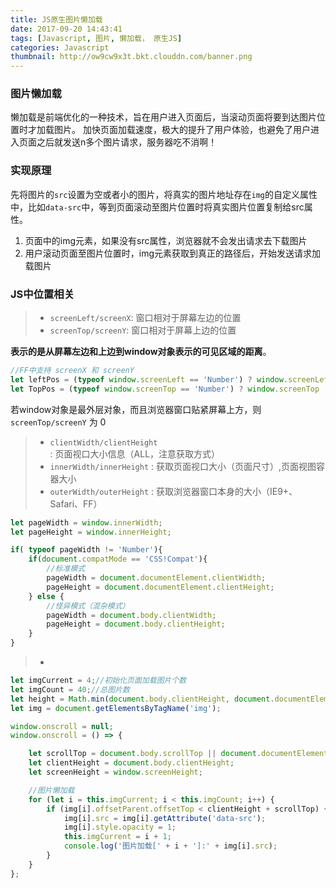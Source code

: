 ```yaml
---
title: JS原生图片懒加载
date: 2017-09-20 14:43:41
tags: [Javascript, 图片, 懒加载， 原生JS]
categories: Javascript
thumbnail: http://ow9cw9x3t.bkt.clouddn.com/banner.png
---
```


### 图片懒加载
懒加载是前端优化的一种技术，旨在用户进入页面后，当滚动页面将要到达图片位置时才加载图片。
加快页面加载速度，极大的提升了用户体验，也避免了用户进入页面之后就发送n多个图片请求，服务器吃不消啊！

### 实现原理
先将图片的```src```设置为空或者小的图片，将真实的图片地址存在```img```的自定义属性中，比如```data-src```中，等到页面滚动至图片位置时将真实图片位置复制给src属性。

1. 页面中的img元素，如果没有src属性，浏览器就不会发出请求去下载图片
2. 用户滚动页面至图片位置时，img元素获取到真正的路径后，开始发送请求加载图片

### JS中位置相关
> * ```screenLeft/screenX```: 窗口相对于屏幕左边的位置 
> * ```screenTop/screenY```: 窗口相对于屏幕上边的位置

**表示的是从屏幕左边和上边到window对象表示的可见区域的距离**。

```javascript
//FF中支持 screenX 和 screenY
let leftPos = (typeof window.screenLeft == 'Number') ? window.screenLeft : window.screenX;
let TopPos = (typeof window.screenTop == 'Number') ? window.screenTop : window.screenY;
```

若window对象是最外层对象，而且浏览器窗口贴紧屏幕上方，则 ```screenTop/screenY``` 为 0

> * ```clientWidth/clientHeight``` : 页面视口大小信息（ALL，注意获取方式）
> * ```innerWidth/innerHeight``` : 获取页面视口大小（页面尺寸）,页面视图容器大小
> * ```outerWidth/outerHeight``` : 获取浏览器窗口本身的大小（IE9+、Safari、FF）

```javascript
let pageWidth = window.innerWidth;
let pageHeight = window.innerHeight;

if( typeof pageWidth != 'Number'){
    if(document.compatMode == 'CSS!Compat'){
        //标准模式
        pageWidth = document.documentElement.clientWidth;
        pageHeight = document.documentElement.clientHeight;
    } else {
        //怪异模式（混杂模式）
        pageWidth = document.body.clientWidth;
        pageHeight = document.body.clientHeight;
    }
}
```

> *   


```javascript
let imgCurrent = 4;//初始化页面加载图片个数
let imgCount = 40;//总图片数
let height = Math.min(document.body.clientHeight, document.documentElement.clientHeight);
let img = document.getElementsByTagName('img');

window.onscroll = null;
window.onscroll = () => {

    let scrollTop = document.body.scrollTop || document.documentElement.scrollTop;
    let clientHeight = document.body.clientHeight;
    let screenHeight = window.screenHeight;

    //图片懒加载
    for (let i = this.imgCurrent; i < this.imgCount; i++) {
        if (img[i].offsetParent.offsetTop < clientHeight + scrollTop) {
            img[i].src = img[i].getAttribute('data-src');
            img[i].style.opacity = 1;
            this.imgCurrent = i + 1;
            console.log('图片加载[' + i + ']:' + img[i].src);
        }
    }
};  
```




